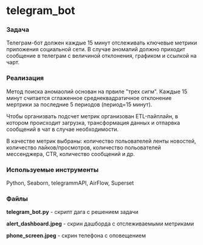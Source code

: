 # telegram_bot

### Задача
Телеграм-бот должен каждые 15 минут отслеживать ключевые метрики приложения социальной сети. В случае аномалий должно приходит сообщение в телеграм с величиной отклонения, графиком и ссылкой на чарт.

### Реализация
Метод поиска аномаолий основан на првиле "трех сигм". Каждые 15 минут считается сглаженное среднеквадратичное отклонение мертрики за последние 5 периодов (период=15 минут).

Чтобы организвать подсчет метрик организован ETL-пайплайн, в котором происходит загрузка, трансформация данных и отпарвка сообщений в чат в случае необходимости.

В качестве метрик выбраны: количество польователей ленты новостей, количество лайков/просмотров, количество польователей мессенджера, CTR, количество сообщений и др.

### Используемые инструменты

Python, Seaborn, telegrammAPI, AirFlow, Superset

### Файлы
__telegram_bot.py__ - скрипт дага с решением задачи

__alert_dashboard.jpeg__ - скрин дашборда с отслеживаемыми метриками

__phone_screen.jpeg__ - скрин телефона с оповещением



